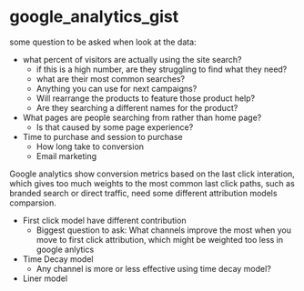 # google_analytics_gist
some question to be asked when look at the data:
- what percent of visitors are actually using the site search?
  - if this is a high number, are they struggling to find what they need?
  - what are their most common searches?
  - Anything you can use for next campaigns?
  - Will rearrange the products to feature those product help?
  - Are they searching a different names for the product?
- What pages are people searching from rather than home page?
  - Is that caused by some page experience?
- Time to purchase and session to purchase
  - How long take to conversion
  - Email marketing

Google analytics show conversion metrics based on the last click interation, which gives too much weights to the most common last click paths, such as branded search or direct traffic, need some different attribution models comparsion.

- First click model have different contribution
  - Biggest question to ask: What channels improve the most when you move to first click attribution, which might be weighted too less in google anlytics
- Time Decay model
  - Any channel is more or less effective using time decay model?
- Liner model

